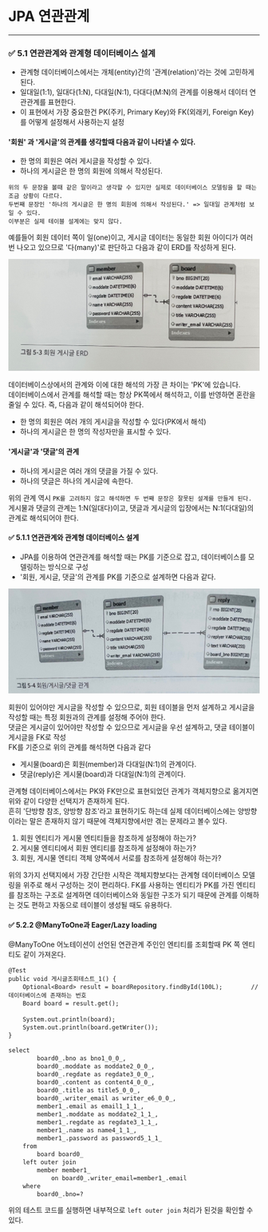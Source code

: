# JPA 연관관계

---

### ✅ 5.1 연관관계와 관계형 데이터베이스 설계
+ 관계형 데이터베이스에서는 개체(entity)간의 '관계(relation)'라는 것에 고민하게 된다.
+ 일대일(1:1), 일대다(1:N), 다대일(N:1), 다대다(M:N)의 관계를 이용해서 데이터 연관관계를 표현한다.
+ 이 표현에서 가장 중요한건 PK(주키, Primary Key)와 FK(외래키, Foreign Key)를 어떻게 설정해서 사용하는지 설정

#### '회원' 과 '게시글'의 관계를 생각할때 다음과 같이 나타낼 수 있다.
+ 한 명의 회원은 여러 게시글을 작성할 수 있다.
+ 하나의 게시글은 한 명의 회원에 의해서 작성된다.

```
위의 두 문장을 볼때 같은 말이라고 생각할 수 있지만 실제로 데이터베이스 모델링을 할 때는 조금 상황이 다르다.
두번째 문장인 '하나의 게시글은 한 명의 회원에 의해서 작성된다.' => 일대일 관계처럼 보일 수 있다.
이부분은 실제 테이블 설계에는 맞지 않다.
```

예를들어 회원 데이터 쪽이 일(one)이고, 게시글 데이터는 동일한 회원 아이디가 여러 번 나오고 있으므로 '다(many)'로 
판단하고 다음과 같이 ERD를 작성하게 된다.

![img_01.png](./img/img_01.png)

데이터베이스상에서의 관계와 이에 대한 해석의 가장 큰 차이는 'PK'에 있습니다. 
<br> 데이터베이스에서 관계를 해석할 때는 항상 PK쪽에서 해석하고, 이를 반영하면 혼란을 줄일 수 있다.
즉, 다음과 같이 해석되어야 한다.

+ 한 명의 회원은 여러 개의 게시글을 작성할 수 있다(PK에서 해석)
+ 하나의 게시글은 한 명의 작성자만을 표시할 수 있다.

#### '게시글'과 '댓글'의 관계
+ 하나의 게시글은 여러 개의 댓글을 가질 수 있다.
+ 하나의 댓글은 하나의 게시글에 속한다.

위의 관계 역시 `PK를 고려하지 않고 해석하면 두 번째 문장은 잘못된 설계를 만들게 된다.`
<br> 게시물과 댓글의 관계는 1:N(일대다)이고, 댓글과 게시글의 입장에서는 N:1(다대일)의 관계로 해석되어야 한다.

#### ✅ 5.1.1 연관관계와 관계형 데이터베이스 설계
+ JPA를 이용하여 연관관계를 해석할 때는 PK를 기준으로 잡고, 데이터베이스를 모델링하는 방식으로 구성
+ '회원, 게시글, 댓글'의 관계를 PK를 기준으로 설계하면 다음과 같다.

![img_02.png](./img/img_02.png)

회원이 있어야만 게시글을 작성할 수 있으므로, 회원 테이블을 먼저 설계하고 게시글을 작성할 때는 특정 회원과의 관계를 설정해 주어야 한다.
<br> 댓글은 게시글이 있어야만 작성할 수 있으므로 게시글을 우선 설계하고, 댓글 테이블이 게시글을 FK로 작성
<br> FK를 기준으로 위의 관계를 해석하면 다음과 같다
+ 게시물(board)은 회원(member)과 다대일(N:1)의 관계이다.
+ 댓글(reply)은 게시물(board)과 다대일(N:1)의 관계이다.

관계형 데이터베이스에서는 PK와 FK만으로 표현되었던 관계가 객체지향으로 옮겨지면 위와 같이 다양한 선택지가 존재하게 된다.
<br> 흔히 '단방향 참조, 양방향 참조'라고 표현하기도 하는데 실제 데이터베이스에는 양방향이라는 말은 존재하지 않기 때문에 객체지향에서만 겪는 문제라고 볼수 있다.

1. 회원 엔티티가 게시물 엔티티들을 참조하게 설정해야 하는가?
2. 게시물 엔티티에서 회원 엔티티를 참조하게 설정해야 하는가?
3. 회원, 게시물 엔티티 객체 양쪽에서 서로를 참조하게 설정해야 하는가?

위의 3가지 선택지에서 가장 간단한 시작은 객체지향보다는 관계형 데이터베이스 모델링을 위주로 해서 구성하는 것이 편리하다.
FK를 사용하는 엔티티가 PK를 가진 엔티티를 참조하는 구조로 설계하면 데이터베이스와 동일한 구조가 되기 때문에 관계를 이해하는 것도 편하고
자동으로 테이블이 생성될 때도 유용하다.

#### ✅ 5.2.2 @ManyToOne과 Eager/Lazy loading
@ManyToOne 어노테이션이 선언된 연관관계 주인인 엔티티를 조회할때 PK 쪽 엔티티도 같이 가져온다.
```
@Test
public void 게시글조회테스트_1() {
    Optional<Board> result = boardRepository.findById(100L);        // 데이터베이스에 존재하는 번호
    Board board = result.get();

    System.out.println(board);
    System.out.println(board.getWriter());
}
```
```
select
        board0_.bno as bno1_0_0_,
        board0_.moddate as moddate2_0_0_,
        board0_.regdate as regdate3_0_0_,
        board0_.content as content4_0_0_,
        board0_.title as title5_0_0_,
        board0_.writer_email as writer_e6_0_0_,
        member1_.email as email1_1_1_,
        member1_.moddate as moddate2_1_1_,
        member1_.regdate as regdate3_1_1_,
        member1_.name as name4_1_1_,
        member1_.password as password5_1_1_ 
    from
        board board0_ 
    left outer join
        member member1_ 
            on board0_.writer_email=member1_.email 
    where
        board0_.bno=?
```
위의 테스트 코드를 실행하면 내부적으로 `left outer join` 처리가 된것을 확인할 수 있다.